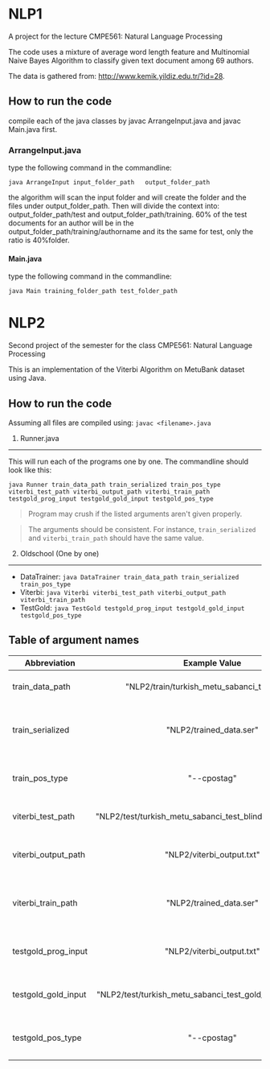 # NLP1
A project for the lecture CMPE561: Natural Language Processing

The code uses a mixture of average word length feature and Multinomial Naive Bayes Algorithm to classify given text document among 69 authors.

The data is gathered from: http://www.kemik.yildiz.edu.tr/?id=28.

## How to run the code ##
compile each of the java classes by javac ArrangeInput.java and javac Main.java first.

### ArrangeInput.java ###
type the following command in the commandline: 

    java ArrangeInput input_folder_path   output_folder_path
the algorithm will scan the input folder and will create the folder and the files under output_folder_path. Then will divide the context into: output_folder_path/test and output_folder_path/training. 60% of the test documents for an author will be in the output_folder_path/training/authorname and its the same for test, only the ratio is 40%folder.

#### Main.java ###
type the following command in the commandline: 

    java Main training_folder_path test_folder_path

# NLP2
Second project of the semester for the class CMPE561: Natural Language Processing

This is an implementation of the Viterbi Algorithm on MetuBank dataset using Java.

## How to run the code ##
Assuming all files are compiled using: 
    `javac <filename>.java`

1. Runner.java
--------------
This will run each of the programs one by one. The commandline should look like this:

    java Runner train_data_path train_serialized train_pos_type viterbi_test_path viterbi_output_path viterbi_train_path testgold_prog_input testgold_gold_input testgold_pos_type
    
> Program may crush if the listed arguments aren't given properly.

> The arguments should be consistent. For instance, `train_serialized` and `viterbi_train_path` should have the same value.

2. Oldschool (One by one)
--------------
* DataTrainer: `java DataTrainer train_data_path train_serialized train_pos_type`
* Viterbi: `java Viterbi viterbi_test_path viterbi_output_path viterbi_train_path`
* TestGold: `java TestGold testgold_prog_input testgold_gold_input testgold_pos_type`
 

## Table of argument names ##
| Abbreviation  | Example Value| Explanation  |
| ------------- |:-------------:| :-----: |
|   train_data_path   | "NLP2/train/turkish_metu_sabanci_train.conll" | Path to the training data file |
|   train_serialized  | "NLP2/trained_data.ser" | Path to the serialized version of the training data. |
|   train_pos_type    | "--cpostag" | Type of the PosTag. --postag by default |
|   viterbi_test_path | "NLP2/test/turkish_metu_sabanci_test_blind_sample.conll.txt" | Path to the test data file |
|   viterbi_output_path | "NLP2/viterbi_output.txt" | Path to the output of the Viterbi Algorithm. |
|   viterbi_train_path | "NLP2/trained_data.ser" | Path to the serialized data, output of DataTrainer. |
|   testgold_prog_input | "NLP2/viterbi_output.txt" | Path to the output of the Viterbi Algorithm. |
|   testgold_gold_input | "NLP2/test/turkish_metu_sabanci_test_gold_sample.conll.txt" | Path to the gold standart file. |
|   testgold_pos_type    | "--cpostag" | Type of the PosTag. --postag by default |
